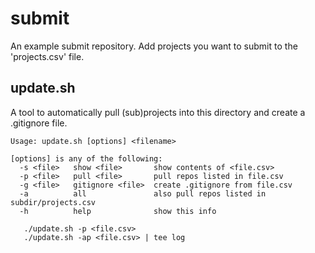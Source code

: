 submit
======

An example submit repository. Add projects you want to submit to the 'projects.csv' file.

update.sh
---------

A tool to automatically pull (sub)projects into this directory and create a .gitignore file.

	Usage: update.sh [options] <filename>

	[options] is any of the following:
	  -s <file>   show <file>       show contents of <file.csv>
	  -p <file>   pull <file>       pull repos listed in file.csv
	  -g <file>   gitignore <file>  create .gitignore from file.csv
	  -a          all               also pull repos listed in subdir/projects.csv
	  -h          help              show this info
	  
	   ./update.sh -p <file.csv>
	   ./update.sh -ap <file.csv> | tee log
